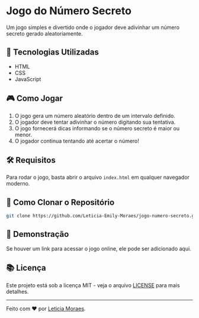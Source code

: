 # Jogo do Número Secreto

Um jogo simples e divertido onde o jogador deve adivinhar um número secreto gerado aleatoriamente.

## 🚀 Tecnologias Utilizadas
- HTML
- CSS
- JavaScript

## 🎮 Como Jogar
1. O jogo gera um número aleatório dentro de um intervalo definido.
2. O jogador deve tentar adivinhar o número digitando sua tentativa.
3. O jogo fornecerá dicas informando se o número secreto é maior ou menor.
4. O jogador continua tentando até acertar o número!

## 🛠 Requisitos
Para rodar o jogo, basta abrir o arquivo `index.html` em qualquer navegador moderno.

## 🔄 Como Clonar o Repositório
```sh
git clone https://github.com/Leticia-Emily-Moraes/jogo-numero-secreto.git
```

## 🌟 Demonstração
Se houver um link para acessar o jogo online, ele pode ser adicionado aqui.

## 📚 Licença
Este projeto está sob a licença MIT - veja o arquivo [LICENSE](LICENSE) para mais detalhes.

---
Feito com ❤ por [Leticia Moraes](https://github.com/Leticia-Emily-Moraes).